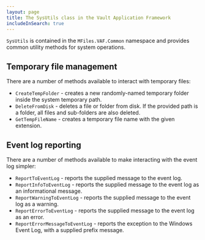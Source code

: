 ```yaml
---
layout: page
title: The SysUtils class in the Vault Application Framework
includeInSearch: true
---
```


`SysUtils` is contained in the `MFiles.VAF.Common` namespace and provides common utility methods for system operations.

## Temporary file management

There are a number of methods available to interact with temporary files:

* `CreateTempFolder` - creates a new randomly-named temporary folder inside the system temporary path.
* `DeleteFromDisk` - deletes a file or folder from disk.  If the provided path is a folder, all files and sub-folders are also deleted.
* `GetTempFileName` - creates a temporary file name with the given extension.

## Event log reporting

There are a number of methods available to make interacting with the event log simpler:

* `ReportToEventLog` - reports the supplied message to the event log.
* `ReportInfoToEventLog` - reports the supplied message to the event log as an informational message.
* `ReportWarningToEventLog` - reports the supplied message to the event log as a warning.
* `ReportErrorToEventLog` - reports the supplied message to the event log as an error.
* `ReportErrorMessageToEventLog` - reports the exception to the Windows Event Log, with a supplied prefix message.
